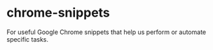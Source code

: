 # chrome-snippets
For useful Google Chrome snippets that help us perform or automate specific tasks.

